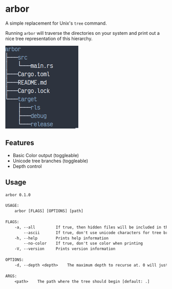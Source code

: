 # arbor

A simple replacement for Unix's `tree` command.

Running `arbor` will traverse the directories on your system and print
out a nice tree representation of this hierarchy.

![](1.png)

## Features

- Basic Color output (toggleable)
- Unicode tree branches (toggleable)
- Depth control

## Usage

```txt
arbor 0.1.0

USAGE:
    arbor [FLAGS] [OPTIONS] [path]

FLAGS:
    -a, --all         If true, then hidden files will be included in the output
        --ascii       If true, don't use unicode characters for tree branchess
    -h, --help        Prints help information
        --no-color    If true, don't use color when printing
    -V, --version     Prints version information

OPTIONS:
    -d, --depth <depth>    The maximum depth to recurse at. 0 will just print the tree root

ARGS:
    <path>    The path where the tree should begin [default: .]
```
